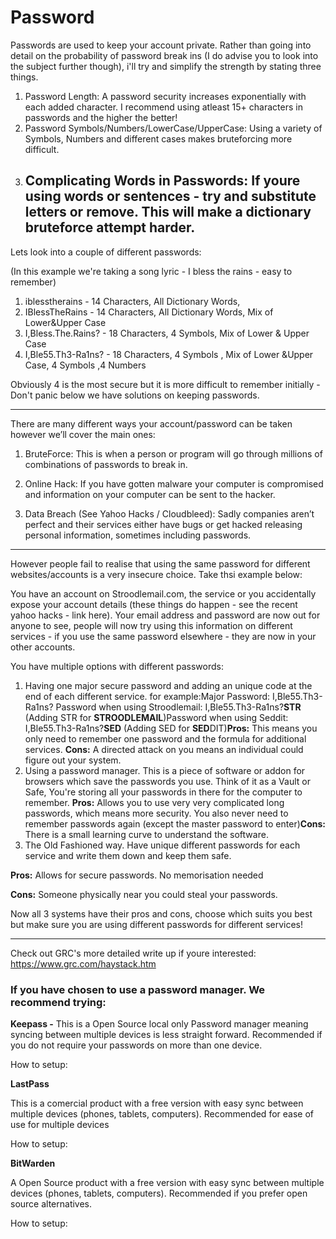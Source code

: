# **Password**

Passwords are used to keep your account private. Rather than going into detail on the probability of password break ins \(I do advise you to look into the subject further though\), i'll try and simplify the strength by stating three things.

1. Password Length: A password security increases exponentially with each added character. I recommend using atleast 15+ characters in passwords and the higher the better!
2. Password Symbols/Numbers/LowerCase/UpperCase: Using a variety of Symbols, Numbers and different cases makes bruteforcing more difficult.
3. ## Complicating Words in Passwords: If youre using words or sentences - try and substitute letters or remove. This will make a dictionary bruteforce attempt harder.

Lets look into a couple of different passwords:

\(In this example we're taking a song lyric - I bless the rains - easy to remember\)

1. iblesstherains - 14 Characters, All Dictionary Words,
2. IBlessTheRains - 14 Characters, All Dictionary Words, Mix of Lower&Upper Case
3. I,Bless.The.Rains? - 18 Characters, 4 Symbols, Mix of Lower & Upper Case
4. I,Ble55.Th3-Ra1ns? - 18 Characters, 4 Symbols , Mix of Lower &Upper Case, 4 Symbols ,4 Numbers

Obviously 4 is the most secure but it is more difficult to remember initially - Don't panic below we have solutions on keeping passwords.

---

There are many different ways your account/password can be taken however we’ll cover the main ones:

1. BruteForce: This is when a person or program will go through millions of combinations of passwords to break in.

2. Online Hack: If you have gotten malware your computer is compromised and information on your computer can be sent to the hacker.

3. Data Breach \(See Yahoo Hacks / Cloudbleed\): Sadly companies aren’t perfect and their services either have bugs or get hacked releasing personal information, sometimes including passwords.

---

However people fail to realise that using the same password for different websites/accounts is a very insecure choice. Take thsi example below:

You have an account on Stroodlemail.com, the service or you accidentally expose your account details \(these things do happen - see the recent yahoo hacks - link here\). Your email address and password are now out for anyone to see, people will now try using this information on different services - if you use the same password elsewhere - they are now in your other accounts.

You have multiple options with different passwords:

1. Having one major secure password and adding an unique code at the end of each different service. for example:Major Password: I,Ble55.Th3-Ra1ns? Password when using Stroodlemail: I,Ble55.Th3-Ra1ns?**STR** \(Adding STR for **STROODLEMAIL**\)Password when using Seddit: I,Ble55.Th3-Ra1ns?**SED** \(Adding SED for **SED**DIT\)**Pros:** This means you only need to remember one password and the formula for additional services. **Cons:** A directed attack on you means an individual could figure out your system.
2. Using a password manager. This is a piece of software or addon for browsers which save the passwords you use. Think of it as a Vault or Safe, You're storing all your passwords in there for the computer to remember. **Pros:** Allows you to use very very complicated long passwords, which means more security. You also never need to remember passwords again \(except the master password to enter\)**Cons:** There is a small learning curve to understand the software.
3. The Old Fashioned way. Have unique different passwords for each service and write them down and keep them safe.

**Pros:** Allows for secure passwords. No memorisation needed

**Cons:** Someone physically near you could steal your passwords.

Now all 3 systems have their pros and cons, choose which suits you best but make sure you are using different passwords for different services!

---

Check out GRC's more detailed write up if youre interested: https://www.grc.com/haystack.htm

### **If you have chosen to use a password manager. We recommend trying:**

**Keepass -** This is a Open Source local only Password manager meaning syncing between multiple devices is less straight forward. Recommended if you do not require your passwords on more than one device.

How to setup:

**LastPass**

This is a comercial product with a free version with easy sync between multiple devices \(phones, tablets, computers\). Recommended for ease of use for multiple devices

How to setup:

**BitWarden**

A Open Source product with a free version with easy sync between multiple devices \(phones, tablets, computers\). Recommended if you prefer open source alternatives.

How to setup:

